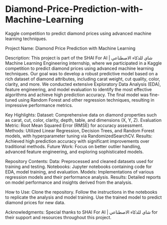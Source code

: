 # Diamond-Price-Prediction-with-Machine-Learning
Kaggle competition to predict diamond prices using advanced machine learning techniques.


Project Name:
Diamond Price Prediction with Machine Learning

Description:
This project is part of the SHAI For AI | شاي للذكاء الاصطناعي Machine Learning Engineering internship, where we participated in a Kaggle competition to predict diamond prices using advanced machine learning techniques. Our goal was to develop a robust predictive model based on a rich dataset of diamond attributes, including carat weight, cut quality, color, clarity, and more. We conducted extensive Exploratory Data Analysis (EDA), feature engineering, and model evaluation to identify the most effective algorithms and achieve high prediction accuracy. The final model was fine-tuned using Random Forest and other regression techniques, resulting in impressive performance metrics.

Key Highlights:
Dataset: Comprehensive data on diamond properties such as carat, cut, color, clarity, depth, table, and dimensions (X, Y, Z).
Evaluation Metric: Root Mean Squared Error (RMSE) for accuracy assessment.
Methods: Utilized Linear Regression, Decision Trees, and Random Forest models, with hyperparameter tuning via RandomizedSearchCV.
Results: Achieved high prediction accuracy with significant improvements over traditional methods.
Future Work: Focus on better outlier handling, advanced feature engineering, and exploring sophisticated models.

Repository Contents:
Data: Preprocessed and cleaned datasets used for training and testing.
Notebooks: Jupyter notebooks containing code for EDA, model training, and evaluation.
Models: Implementations of various regression models and their performance analysis.
Results: Detailed reports on model performance and insights derived from the analysis.

How to Use:
Clone the repository.
Follow the instructions in the notebooks to replicate the analysis and model training.
Use the trained model to predict diamond prices for new data.

Acknowledgments:
Special thanks to SHAI For AI | شاي للذكاء الاصطناعي for their support and resources throughout this project.







